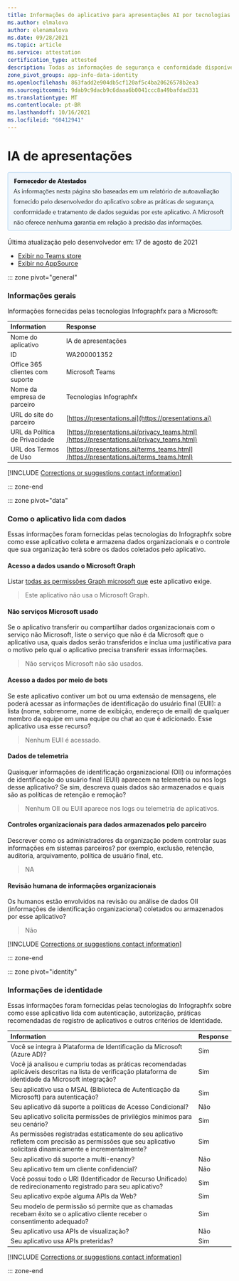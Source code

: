```yaml
---
title: Informações do aplicativo para apresentações AI por tecnologias Infographfx
ms.author: elmalova
author: elenamalova
ms.date: 09/28/2021
ms.topic: article
ms.service: attestation
certification_type: attested
description: Todas as informações de segurança e conformidade disponíveis para a AI de apresentações, suas políticas de tratamento de dados, suas Microsoft Cloud App Security de catálogo de aplicativos e informações de segurança/conformidade no Registro STAR do CSA.
zone_pivot_groups: app-info-data-identity
ms.openlocfilehash: 863fadd2e904db5cf120af5c4ba20626578b2ea3
ms.sourcegitcommit: 9dab9c9dacb9c6daaa6b0041ccc8a49bafdad331
ms.translationtype: MT
ms.contentlocale: pt-BR
ms.lasthandoff: 10/16/2021
ms.locfileid: "60412941"
---
```

# <a name="presentations-ai"></a>IA de apresentações

<p></p>
<img alt="Publisher Attestation: The information on this page is based on a self-assessment report provided by the app developer on the security, compliance, and data handling practices followed by this app. Microsoft makes no guarantees regarding the accuracy of the information." src="../media/attested.png" width="650" />
<p>Última atualização pelo desenvolvedor em: 17 de agosto de 2021</p>

* <a href="https://teams.microsoft.com/l/app/1f510555-b518-4084-84e0-18c7bebc807c" target="_blank">Exibir no Teams store</a>
* <a href="https://appsource.microsoft.com/product/office/WA200001352" target="_blank">Exibir no AppSource</a>

::: zone pivot="general"

### <a name="general-information"></a>Informações gerais

Informações fornecidas pelas tecnologias Infographfx para a Microsoft:

| **Information** | **Response** |
|:----------------|:-------------|
| Nome do aplicativo | IA de apresentações |
| ID | WA200001352 |
| Office 365 clientes com suporte | Microsoft Teams |
| Nome da empresa de parceiro | Tecnologias Infographfx |
| URL do site do parceiro | [https://presentations.ai](https://presentations.ai) |
| URL da Política de Privacidade | [https://presentations.ai/privacy_teams.html](https://presentations.ai/privacy_teams.html) |
| URL dos Termos de Uso | [https://presentations.ai/terms_teams.html](https://presentations.ai/terms_teams.html) |

 [!INCLUDE [Corrections or suggestions contact information](../includes/corrections-or-suggestions.md)]

::: zone-end

::: zone pivot="data"

### <a name="how-the-app-handles-data"></a>Como o aplicativo lida com dados

Essas informações foram fornecidas pelas tecnologias do Infographfx sobre como esse aplicativo coleta e armazena dados organizacionais e o controle que sua organização terá sobre os dados coletados pelo aplicativo.

#### <a name="data-access-using-microsoft-graph"></a>Acesso a dados usando o Microsoft Graph

Listar [todas as permissões Graph microsoft que](https://docs.microsoft.com/graph/permissions-reference) este aplicativo exige.

>Este aplicativo não usa o Microsoft Graph.


#### <a name="non-microsoft-services-used"></a>Não serviços Microsoft usado

Se o aplicativo transferir ou compartilhar dados organizacionais com o serviço não Microsoft, liste o serviço que não é da Microsoft que o aplicativo usa, quais dados serão transferidos e inclua uma justificativa para o motivo pelo qual o aplicativo precisa transferir essas informações.

>Não serviços Microsoft não são usados.

#### <a name="data-access-via-bots"></a>Acesso a dados por meio de bots

Se este aplicativo contiver um bot ou uma extensão de mensagens, ele poderá acessar as informações de identificação do usuário final (EUII): a lista (nome, sobrenome, nome de exibição, endereço de email) de qualquer membro da equipe em uma equipe ou chat ao que é adicionado. Esse aplicativo usa esse recurso?

>Nenhum EUII é acessado.


#### <a name="telemetry-data"></a>Dados de telemetria

Quaisquer informações de identificação organizacional (OII) ou informações de identificação do usuário final (EUII) aparecem na telemetria ou nos logs desse aplicativo? Se sim, descreva quais dados são armazenados e quais são as políticas de retenção e remoção?

>Nenhum OII ou EUII aparece nos logs ou telemetria de aplicativos.

#### <a name="organizational-controls-for-data-stored-by-partner"></a>Controles organizacionais para dados armazenados pelo parceiro

Descrever como os administradores da organização podem controlar suas informações em sistemas parceiros? por exemplo, exclusão, retenção, auditoria, arquivamento, política de usuário final, etc.

>NA

#### <a name="human-review-of-organizational-information"></a>Revisão humana de informações organizacionais

Os humanos estão envolvidos na revisão ou análise de dados OII (informações de identificação organizacional) coletados ou armazenados por esse aplicativo?

>Não

[!INCLUDE [Corrections or suggestions contact information](../includes/corrections-or-suggestions.md)]

::: zone-end


::: zone pivot="identity"

### <a name="identity-information"></a>Informações de identidade

Essas informações foram fornecidas pelas tecnologias do Infographfx sobre como esse aplicativo lida com autenticação, autorização, práticas recomendadas de registro de aplicativos e outros critérios de Identidade.

| **Information** | **Response** |
|:----------------|:-------------|
| Você se integra à Plataforma de Identificação da Microsoft (Azure AD)?  | Sim |
| Você já analisou e cumpriu todas as práticas recomendadas aplicáveis descritas na lista de verificação plataforma de identidade da Microsoft integração?  | Sim |
| Seu aplicativo usa o MSAL (Biblioteca de Autenticação da Microsoft) para autenticação? | Sim |
| Seu aplicativo dá suporte a políticas de Acesso Condicional? | Não |
| Seu aplicativo solicita permissões de privilégios mínimos para seu cenário? | Sim |
| As permissões registradas estaticamente do seu aplicativo refletem com precisão as permissões que seu aplicativo solicitará dinamicamente e incrementalmente? | Sim |
| Seu aplicativo dá suporte a multi-enancy? | Não |
| Seu aplicativo tem um cliente confidencial? | Não |
| Você possui todo o URI (Identificador de Recurso Unificado) de redirecionamento registrado para seu aplicativo? | Sim |
| Seu aplicativo expõe alguma APIs da Web? | Sim |
| Seu modelo de permissão só permite que as chamadas recebam êxito se o aplicativo cliente receber o consentimento adequado? | Sim |
| Seu aplicativo usa APIs de visualização? | Não |
| Seu aplicativo usa APIs preteridas? | Sim |

[!INCLUDE [Corrections or suggestions contact information](../includes/corrections-or-suggestions.md)]

::: zone-end

